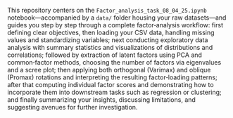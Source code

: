 This repository centers on the `Factor_analysis_task_08_04_25.ipynb` notebook—accompanied by a `data/` folder housing your raw datasets—and guides you step by step through a complete factor‐analysis workflow: first defining clear objectives, then loading your CSV data, handling missing values and standardizing variables; next conducting exploratory data analysis with summary statistics and visualizations of distributions and correlations; followed by extraction of latent factors using PCA and common‐factor methods, choosing the number of factors via eigenvalues and a scree plot; then applying both orthogonal (Varimax) and oblique (Promax) rotations and interpreting the resulting factor‐loading patterns; after that computing individual factor scores and demonstrating how to incorporate them into downstream tasks such as regression or clustering; and finally summarizing your insights, discussing limitations, and suggesting avenues for further investigation.
